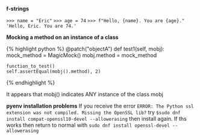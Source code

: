 ---
---

**f-strings**

`>>> name = "Eric"`
`>>> age = 74`
`>>> f"Hello, {name}. You are {age}."`
`'Hello, Eric. You are 74.'`

**Mocking a method on an instance of a class**

{% highlight python %}
@patch("objectA")
def test1(self, mobj):
    mock_method = MagicMock()
    mobj.method = mock_method
    
    function_to_test()
    self.assertEqual(mobj().method), 2)
{% endhighlight %}
    
It appears that mobj() indicates ANY instance of the class mobj

**pyenv installation problems**
If you receive the error
`ERROR: The Python ssl extension was not compiled. Missing the OpenSSL lib?`
try
`$sudo dnf install compat-openssl10-devel --allowerasing`
then install again. If ths works then return to normal with
`sudo dnf install openssl-devel --allowerasing`

